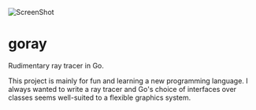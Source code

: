![ScreenShot](https://raw.github.com/jpreiss/goray/master/rays.png)

goray
=====

Rudimentary ray tracer in Go.

This project is mainly for fun and learning a new programming language.
I always wanted to write a ray tracer and Go's choice
of interfaces over classes seems well-suited to a flexible graphics system.
